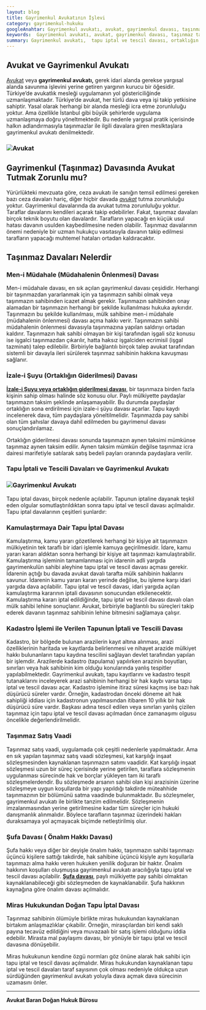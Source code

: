 ```yaml
---
layout: blog
title: Gayrimenkul Avukatının İşlevi
category: gayrimenkul-hukuku
googleAnahtar: Gayrimenkul avukatı, avukat, gayrimenkul davası, taşınmaz tapu iptal ve tescil davası, bakırköy avukat, ataköy avukat, istanbul avukat, ceza avukatı
keywords:  Gayrimenkul avukatı, avukat, gayrimenkul davası, taşınmaz tapu iptal ve tescil davası, bakırköy avukat, ataköy avukat, istanbul avukat, ceza avukatı
summary: Gayrimenkul avukatı,  tapu iptal ve tescil davası, ortaklığın giderilmesi davası, müdahalenin önlenmesi davası  ve gayrimenkul avukatının işlevi açıklanmıştır.
---
```



## Avukat ve Gayrimenkul Avukatı

[Avukat](https://barandogan.av.tr/blog/ceza-hukuku/avukat.html) veya **gayrimenkul avukatı,** gerek idari alanda gerekse yargısal alanda savunma işlevini yerine getiren yargının kurucu bir öğesidir. Türkiye’de avukatlık mesleği uygulamanın yol göstericiliğinde uzmanlaşmaktadır. Türkiye’de avukat, her türlü dava veya işi takip yetkisine sahiptir. Yasal olarak herhangi bir alanda mesleği icra etme zorunluluğu yoktur. Ama özellikle İstanbul gibi büyük şehirlerde uygulama  uzmanlaşmaya doğru yöneltmektedir. Bu nedenle yargısal pratik içerisinde halkın adlandırmasıyla taşınmazlar ile ilgili davalara giren meslktaşlara gayrimenkul avukatı denilmektedir.

### ![Avukat](https://camo.githubusercontent.com/c5b82190d9ea5fb035dd671ad88b1674b2591008/687474703a2f2f692e68697a6c69726573696d2e636f6d2f764c6b6d31342e6a7067 "Avukat")

## Gayrimenkul (Taşınmaz) Davasında Avukat Tutmak Zorunlu mu?

Yürürlükteki mevzuata göre,  ceza avukatı ile sanığın temsil edilmesi gereken bazı ceza davaları hariç, diğer hiçbir davada [*avukat*](https://tr.wikipedia.org/wiki/Avukat) tutma zorunluluğu yoktur. Gayrimenkul davalarında da avukat tutma zorunluluğu yoktur. Taraflar davalarını kendileri açarak takip edebilirler. Fakat, taşınmaz davaları birçok teknik boyutu olan davalardır. Tarafların yapacağı en küçük usul hatası davanın usulden kaybedilmesine neden olabilir. Taşınmaz davalarının önemi nedeniyle bir uzman hukukçu vasıtasıyla davanın takip edilmesi tarafların yapacağı muhtemel hataları ortadan kaldıracaktır.

## Taşınmaz Davaları Nelerdir



### Men-i Müdahale (Müdahalenin Önlenmesi) Davası 


Men-i müdahale davası, en sık açılan gayrimenkul davası çeşididir. Herhangi bir taşınmazdan yararlanmak için ya taşınmazın sahibi olmak veya taşınmazın sahibinden icazet almak gerekir. Taşınmazın sahibinden onay alamadan bir taşınmazın herhangi bir şekilde kullanılması hukuka aykırıdır. Taşınmazın bu şekilde kullanılması, mülk sahibine men-i müdahale (müdahalenin önlenmesi) davası açma hakkı verir. Taşınmazın sahibi müdahalenin önlenmesi davasıyla taşınmazına yapılan saldırıyı ortadan kaldırır. Taşınmazın hak sahibi olmayan bir kişi tarafından işgali söz konusu ise işgalci taşınmazdan çıkarılır, hatta haksız işgalciden ecrimisil (işgal tazminatı) talep edilebilir. Birbiriyle bağlantılı birçok talep avukat tarafından sistemli bir davayla ileri sürülerek taşınmaz sahibinin hakkına kavuşması sağlanır.

### İzale-i Şuyu (Ortaklığın Giderilmesi) Davası 

[**İzale-i Şuyu veya ortaklığın giderilmesi davası**](https://barandogan.av.tr/blog/gayrimenkul-hukuku/izale-i-suyu-ortakligin-giderilmesi-davasi.html), bir taşınmaza birden fazla kişinin sahip olması halinde söz konusu olur. Paylı mülkiyette paydaşlar taşınmazın taksim şeklinde anlaşamayabilir. Bu durumda paydaşlar ortaklığın sona erdirilmesi için izale-i şüyu davası açarlar. Tapu kaydı incelenerek dava, tüm paydaşlara yöneltilmelidir. Taşınmazda pay sahibi olan tüm şahıslar davaya dahil edilmeden bu gayrimenul davası sonuçlandırılamaz. 

Ortaklığın giderilmesi davası sonunda taşınmazın aynen taksimi mümkünse taşınmaz aynen taksim edilir. Aynen taksim mümkün değilse taşınmaz icra dairesi marifetiyle satılarak satış bedeli payları oranında paydaşlara verilir.

### Tapu İptali ve Tescili Davaları ve Gayrimenkul Avukatı

### ![Gayrimenkul Avukatı](https://camo.githubusercontent.com/16aebfd8c0c4f1f3c4fe5b654801604c1eab9834/687474703a2f2f692e68697a6c69726573696d2e636f6d2f6c794a566c6c2e6a7067 "Gayrimenkul Avukatı")

Tapu iptal davası, birçok nedenle açılabilir. Tapunun iptaline dayanak teşkil eden olgular somutlaştırıldıktan sonra tapu iptal ve tescil davası açılmalıdır. Tapu iptal davalarının çeşitleri şunlardır:

### Kamulaştırmaya Dair Tapu İptal Davası 

Kamulaştırma, kamu yararı gözetilerek herhangi bir kişiye ait taşınmazın mülkiyetinin tek taraflı bir idari işlemle kamuya geçirilmesidir. İdare, kamu yararı kararı aldıktan sonra herhangi bir kişiye ait taşınmazı kamulaştırabilir. Kamulaştırma işleminin tamamlanması için idarenin adli yargıda gayrimenkulün sahibi aleyhine tapu iptal ve tescil davası açması gerekir. İdarenin açtığı bu davada avukat davalı tarafta mülk sahibinin haklarını savunur. İdarenin kamu yararı kararı yerinde değilse, bu işleme karşı idari yargıda dava açılabilir. Tapu iptal ve tescil davası, idari yargıda açılan kamulaştırma kararının iptali davasının sonucundan etkilenecektir. Kamulaştırma kararı iptal edildiğinde, tapu iptal ve tescil davası davalı olan mülk sahibi lehine sonuçlanır. Avukat, birbiriyle bağlantılı bu süreçleri takip ederek davanın taşınmaz sahibinin lehine bitmesini sağlamaya çalışır.

### Kadastro İşlemi ile Verilen Tapunun İptali ve Tescili Davası

Kadastro, bir bölgede bulunan arazilerin kayıt altına alınması, arazi özelliklerinin haritada ve kayıtlarda belirlenmesi ve nihayet arazide mülkiyet hakkı bulunanların tapu kaydına tescilini sağlayan devlet tarafından yapılan bir işlemdir. Arazilerde kadastro (tapulama) yapılırken arazinin boyutları, sınırları veya hak sahibinin kim olduğu konularında yanlış tespitler yapılabilmektedir. Gayrimenkul avukatı, tapu kayıtlarını ve kadastro tespit tutanaklarını inceleyerek arazi sahibinin herhangi bir hak kaybı varsa tapu iptal ve tescil davası açar. Kadastro işlemine itiraz süresi kaçmış ise bazı hak düşürücü süreler vardır. Örneğin, kadastrodan önceki döneme ait hak sahipliği iddiası için kadastronun yapılmasından itibaren 10 yıllık bir hak düşürücü süre vardır. Başkası adına tescil edilen veya sınırları yanlış çizilen taşınmaz için tapu iptal ve tescil davası açılmadan önce zamanaşımı olgusu öncelikle değerlendirilmelidir. 

### Taşınmaz Satış Vaadi 

Taşınmaz satış vaadi, uygulamada çok çeşitli nedenlerle yapılmaktadır. Ama en sık yapılan taşınmaz satış vaadi sözleşmesi, kat karşılığı inşaat sözleşmesinden kaynaklanan taşınmazın satımı vaadidir. Kat karşılığı inşaat sözleşmesi uzun bir süreç içerisinde yerine getirilen, taraflara sözleşmenin uygulanması sürecinde hak ve borçlar yükleyen tam iki taraflı sözleşmelerdendir. Bu sözleşmede arsanın sahibi olan kişi arazisinin üzerine sözleşmeye uygun koşullarda bir yapı yapıldığı takdirde müteahhide taşınmazının bir bölümünü satma vaadinde bulunmaktadır. Bu sözleşmeler, gayrimenkul avukatı ile birlikte tanzim edilmelidir. Sözleşmenin imzalanmasından yerine getirilmesine kadar tüm süreçler için hukuki danışmanlık alınmalıdır. Böylece tarafların taşınmaz üzerindeki hakları duraksamaya yol açmayacak biçimde netleştirilmiş olur.

### Şufa Davası ( Önalım Hakkı Davası) 

Şufa hakkı veya diğer bir deyişle önalım hakkı, taşınmazın sahibi taşınmazı üçüncü kişilere sattığı takdirde, hak sahibine üçüncü kişiyle aynı koşullarla taşınmazı alma hakkı veren hukuken yenilik doğuran bir haktır. Önalım hakkının koşulları oluşmuşsa gayrimenkul avukatı aracılığıyla tapu iptal ve tescil davası açılabilir. [**Şufa davası**](https://barandogan.av.tr/blog/gayrimenkul-hukuku/sufa-hakki-onalim-davasi.html), paylı mülkiyette pay sahibi olmaktan kaynaklanabileceği gibi sözleşmeden de kaynaklanabilir. Şufa hakkının kaynağına göre  önalım  davası açılmalıdır.

### Miras Hukukundan Doğan Tapu İptal Davası

Taşınmaz sahibinin ölümüyle birlikte miras hukukundan kaynaklanan birtakım anlaşmazlıklar çıkabilir. Örneğin, mirasçılardan biri kendi saklı payına tecavüz edildiğini veya muvazaalı bir satış işlemi olduğunu iddia edebilir. Mirasta mal paylaşımı davası, bir yönüyle bir tapu iptal ve tescil davasına dönüşebilir.

Miras hukukunun kendine özgü normları göz önüne alarak hak sahibi için tapu iptal ve tescil davası açılmalıdır. Miras hukukundan kaynaklanan tapu iptal ve tescil davaları taraf sayısının çok olması nedeniyle oldukça uzun sürdüğünden gayrimenkul avukatı yoluyla dava açmak dava sürecinin uzamasını önler.


______________________________________________________________________________________________________________________________________

**Avukat Baran Doğan Hukuk Bürosu**
